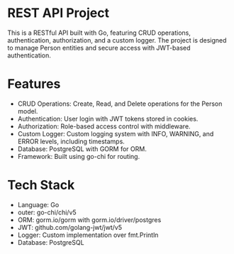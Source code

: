 # REST API Project
This is a RESTful API built with Go, featuring CRUD operations, authentication, authorization, and a custom logger. The project is designed to manage Person entities and secure access with JWT-based authentication.

# Features
- CRUD Operations: Create, Read, and Delete operations for the Person model.
- Authentication: User login with JWT tokens stored in cookies.
- Authorization: Role-based access control with middleware.
- Custom Logger: Custom logging system with INFO, WARNING, and ERROR levels, including timestamps.
- Database: PostgreSQL with GORM for ORM.
- Framework: Built using go-chi for routing.
# Tech Stack
- Language: Go
- outer: go-chi/chi/v5
- ORM: gorm.io/gorm with gorm.io/driver/postgres
- JWT: github.com/golang-jwt/jwt/v5
- Logger: Custom implementation over fmt.Println
- Database: PostgreSQL
